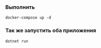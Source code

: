 ### Выполнить

```
docker-compose up -d
```

### Так же запустить оба приложения

```
dotnet run 
```
